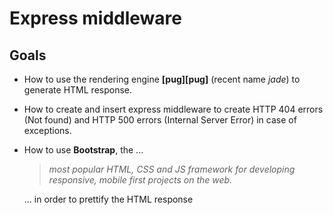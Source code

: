 # Express middleware

## Goals

* How to use the rendering engine **[pug][pug]** (recent name *jade*) to generate HTML response.
* How to create and insert express middleware to create HTTP 404 errors (Not found) and HTTP 500 errors (Internal Server Error) in case of exceptions.
* How to use **Bootstrap**, the ...
  > *most popular HTML, CSS and JS framework for developing responsive,     mobile first projects on the web.*

  ... in order to prettify the HTML response

